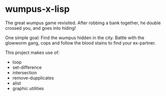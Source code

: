 # wumpus-x-lisp

The great wumpus game revisited.
After robbing a bank together, he double crossed you, and goes into hiding!

One simple goal: 
Find the wumpus hidden in the city.
Battle with the glowworm gang, cops and follow the blood stains to find your ex-partner.


This project makes use of:
* loop
* set-difference
* intersection
* remove-dupplicates
* alist
* graphic utilities
